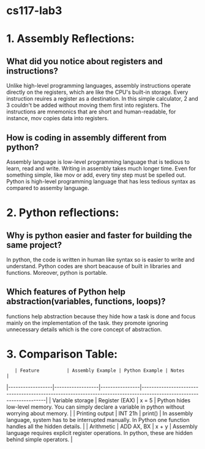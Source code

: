 # cs117-lab3

# 1. Assembly Reflections:
## What did you notice about registers and instructions?
Unlike high-level programming languages, assembly instructions operate directly on the registers, which are like the CPU's built-in storage. Every instruction reuires a register as a destination. 
In this simple calculator, 2 and 3 couldn't be added without moving them first into registers.
The instructions are mnemonics that are short and human-readable, for instance, mov copies data into registers.

## How is coding in assembly different from python?
Assembly language is low-level programming language that is tedious to learn, read and write. Writing in assembly takes much longer time. Even for something simple, like mov or add, every tiny step must be spelled out. Python is high-level programming language that has less tedious syntax as compared to assemby language.

# 2. Python reflections:
## Why is python easier and faster for building the same project?
In python, the code is written in human like syntax so is easier to write and understand. Python codes are short beacause of built in libraries and functions. Moreover, python is portable.

## Which features of Python help abstraction(variables, functions, loops)?
functions help abstraction because they hide how a task is done and focus mainly on the implementation of the task. they promote ignoring unnecessary details which is the core concept of abstraction.

# 3. Comparison Table:
       | Feature          | Assembly Example | Python Example | Notes                                                                                                               |
|------------------|------------------|----------------|---------------------------------------------------------------------------------------------------------------------|
| Variable storage | Register (EAX)   | x = 5          | Python hides low-level memory. You can simply declare a variable in python without worrying about memory.           |
| Printing output  | INT 21h          | print()        | In assembly language, system has to be interrupted manually. In Python one function handles all the hidden details. |
| Arithmetic       | ADD AX, BX       | x + y          | Assembly language requires explicit register operations. In python, these are hidden behind simple operators.       |
